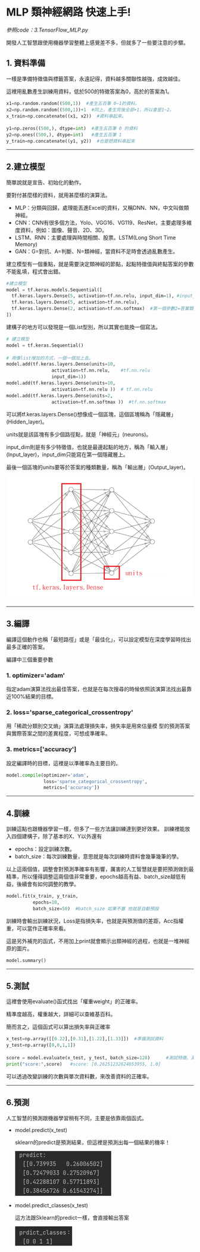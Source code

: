 # MLP 類神經網路 快速上手!

_參照code：3.TensorFlow_MLP.py_


開發人工智慧跟使用機器學習整體上感覺差不多，但就多了一些要注意的步驟。

## 1. 資料準備
一樣是準備特徵值與標籤答案，永遠記得，資料越多關聯性越強，成效越佳。

這裡用亂數產生訓練用資料，低於500的特徵答案為0，高於的答案為1。
```python
x1=np.random.random((500,1))  #產生五百筆 0~1的資料。
x2=np.random.random((500,1))+1  #同上，產生完後全部+1，所以會是1~2。
x_train=np.concatenate((x1, x2))  #資料串起來。

y1=np.zeros((500,), dtype=int)  #產生五百筆 0 的資料
y2=np.ones((500,), dtype=int)   #產生五百筆 1
y_train=np.concatenate((y1, y2))  #也是把資料串起來
```
---
## 2.建立模型
簡單說就是宣告、初始化的動作。

要對付甚麼樣的資料，就用甚麼樣的演算法。

+ MLP：分類與回歸，處理能丟進Excel的資料，又稱DNN、NN，中文叫做類神經。
+ CNN：CNN有很多個方法，Yolo、VGG16、VG119、ResNet，主要處理多維度資料，例如：圖像、聲音、2D、3D。
+ LSTM、RNN：主要處理與時間相關、股票。LSTM(Long Short Time Memory)
+ GAN：G=對抗、A=判斷、N=類神經，當資料不足時會透過亂數產生。

建立模型有一個重點，就是需要決定類神經的節點，起點特徵值與終點答案的參數不能亂填，程式會出錯。

```python
#建立模型
model = tf.keras.models.Sequential([
  tf.keras.layers.Dense(5, activation=tf.nn.relu, input_dim=1), #input_dim=特徵數
  tf.keras.layers.Dense(5, activation=tf.nn.relu),
  tf.keras.layers.Dense(2, activation=tf.nn.softmax)  #第一個參數2=答案類別數。
])
```
建構子的地方可以發現是一個List型別，所以其實也能換一個寫法。

```python
# 建立模型
model = tf.keras.Sequential()

# 用像list增加的方式，一個一個加上去。
model.add(tf.keras.layers.Dense(units=10,
                 activation=tf.nn.relu,    #tf.nn.relu
                 input_dim=1))
model.add(tf.keras.layers.Dense(units=10,
                 activation=tf.nn.relu ))  # tf.nn.relu
model.add(tf.keras.layers.Dense(units=2,
                 activation=tf.nn.softmax ))  #tf.nn.softmax
```

可以將tf.keras.layers.Dense()想像成一個區塊，這個區塊稱為「隱藏層」(Hidden_layer)。

units就是該區塊有多少個路徑點，就是「神經元」(neurons)。

input_dim則是有多少特徵值，也就是最邊起點的地方，稱為「輸入層」(Input_layer)，input_dim只能寫在第一個隱藏層上。

最後一個區塊的units要等於答案的種類數量，稱為「輸出層」(Output_layer)。

![MLP](./IMG/MLP.png)

---

## 3.編譯
編譯這個動作也稱「最短路徑」或是「最佳化」，可以設定模型在深度學習時找出最多正確的答案。

編譯中三個重要參數
### 1. optimizer='adam'
   指定adam演算法找出最佳答案，也就是在每次搜尋的時候依照該演算法找出最靠近100%結果的目標。

### 2. loss='sparse_categorical_crossentropy'
用「稀疏分類別交叉熵」演算法處理損失率，損失率是用來估量模
型的預測答案與實際答案之間的差異程度，可想成準確率。

### 3. metrics=['accuracy']
設定編譯時的目標，這裡是以準確率為主要目的。


```python
model.compile(optimizer='adam',
              loss='sparse_categorical_crossentropy',
              metrics=['accuracy'])
```

---

## 4.訓練
訓練這點也跟機器學習一樣，但多了一些方法讓訓練達到更好效果。
訓練裡能放入四個建構子，除了基本的X、Y以外還有
+ epochs：設定訓練次數。
+ batch_size：每次訓練數量，意思就是每次訓練時資料會幾筆幾筆的學。

以上這兩個值，調整會對預測準確率有影響，厲害的人工智慧就是要把預測做到最精準，所以懂得調整這兩個值非常重要，epochs越高有益、batch_size越低有益，後續會有如何調整的教學。
```python
model.fit(x_train, y_train,
          epochs=10,
          batch_size=50)  #batch_size 如果不塞 他就是自動預設
```
訓練時會輸出訓練狀況，Loss是指損失率，也就是與預測值的差距，Acc指權重，可以當作正確率來看。

這是另外補充的函式，不用加上print就會顯示出類神經的過程，也就是一堆神經原的圖片。
```python
model.summary()
```
---

## 5.測試
這裡會使用evaluate()函式找出「權重weight」的正確率。

精準度越高，權重越大，詳細可以查維基百科。

簡而言之，這個函式可以算出損失率與正確率

```python
x_test=np.array([[0.22],[0.31],[1.22],[1.33]])  #準備測試資料
y_test=np.array([0,0,1,1])

score = model.evaluate(x_test, y_test, batch_size=128)      #測試特徵、測試答案、單次評估數量。
print("score:",score)   #score: [0.26251232624053955, 1.0]
```

可以透過改變訓練的次數與單次資料數，來改善資料的正確率。

---

## 6.預測

人工智慧的預測跟機器學習稍有不同，主要是依靠兩個函式。
+ model.predict(x_test)
  
  sklearn的predict是預測結果，但這裡是預測出每一個結果的機率！

  ![predict](./IMG/predict.png)

+ model.predict_classes(x_test)

  這方法跟Sklearn的predict一樣，會直接輸出答案

  ![predict_classes](IMG/predict_classes.png)